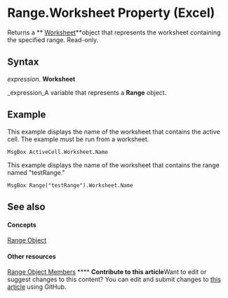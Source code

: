 
# Range.Worksheet Property (Excel)

Returns a  ** [Worksheet](182b705e-854a-81cc-a4b0-59b942de55ae.md)**object that represents the worksheet containing the specified range. Read-only.


## Syntax

 _expression_. **Worksheet**

 _expression_A variable that represents a  **Range** object.


## Example

This example displays the name of the worksheet that contains the active cell. The example must be run from a worksheet.


```
MsgBox ActiveCell.Worksheet.Name
```

This example displays the name of the worksheet that contains the range named "testRange."




```
MsgBox Range("testRange").Worksheet.Name
```


## See also


#### Concepts


 [Range Object](b8207778-0dcc-4570-1234-f130532cc8cd.md)
#### Other resources


 [Range Object Members](4336bf81-1e63-7e44-1792-baf366a027a7.md)
****   **Contribute to this article**Want to edit or suggest changes to this content? You can edit and submit changes to  [this article](https://github.com/jhershey00/VBA_Excel_Test/OpenXMLCon/articles/af38bdde-d523-a4cd-929e-1f67464b2593.md) using GitHub.

